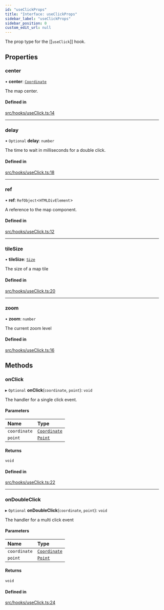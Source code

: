 ```yaml
---
id: "useClickProps"
title: "Interface: useClickProps"
sidebar_label: "useClickProps"
sidebar_position: 0
custom_edit_url: null
---
```


The prop type for the [[`useClick`]] hook.

## Properties

### center

• **center**: [`Coordinate`](Coordinate.md)

The map center.

#### Defined in

[src/hooks/useClick.ts:14](https://github.com/rob-blackbourn/jetblack-map/blob/472c22c/src/hooks/useClick.ts#L14)

___

### delay

• `Optional` **delay**: `number`

The time to wait in milliseconds for a double click.

#### Defined in

[src/hooks/useClick.ts:18](https://github.com/rob-blackbourn/jetblack-map/blob/472c22c/src/hooks/useClick.ts#L18)

___

### ref

• **ref**: `RefObject`<`HTMLDivElement`\>

A reference to the map component.

#### Defined in

[src/hooks/useClick.ts:12](https://github.com/rob-blackbourn/jetblack-map/blob/472c22c/src/hooks/useClick.ts#L12)

___

### tileSize

• **tileSize**: [`Size`](Size.md)

The size of a map tile

#### Defined in

[src/hooks/useClick.ts:20](https://github.com/rob-blackbourn/jetblack-map/blob/472c22c/src/hooks/useClick.ts#L20)

___

### zoom

• **zoom**: `number`

The current zoom level

#### Defined in

[src/hooks/useClick.ts:16](https://github.com/rob-blackbourn/jetblack-map/blob/472c22c/src/hooks/useClick.ts#L16)

## Methods

### onClick

▸ `Optional` **onClick**(`coordinate`, `point`): `void`

The handler for a single click event.

#### Parameters

| Name | Type |
| :------ | :------ |
| `coordinate` | [`Coordinate`](Coordinate.md) |
| `point` | [`Point`](../modules.md#point) |

#### Returns

`void`

#### Defined in

[src/hooks/useClick.ts:22](https://github.com/rob-blackbourn/jetblack-map/blob/472c22c/src/hooks/useClick.ts#L22)

___

### onDoubleClick

▸ `Optional` **onDoubleClick**(`coordinate`, `point`): `void`

The handler for a multi click event

#### Parameters

| Name | Type |
| :------ | :------ |
| `coordinate` | [`Coordinate`](Coordinate.md) |
| `point` | [`Point`](../modules.md#point) |

#### Returns

`void`

#### Defined in

[src/hooks/useClick.ts:24](https://github.com/rob-blackbourn/jetblack-map/blob/472c22c/src/hooks/useClick.ts#L24)
